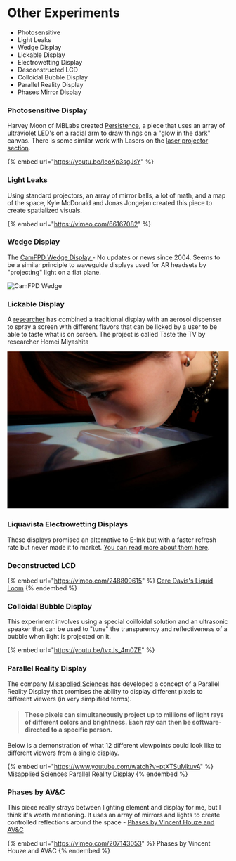 # Other Experiments

* Photosensitive
* Light Leaks
* Wedge Display
* Lickable Display
* Electrowetting Display
* Desconstructed LCD
* Colloidal Bubble Display
* Parallel Reality Display
* Phases Mirror Display

### Photosensitive Display

Harvey Moon of MBLabs created [Persistence](http://www.mblabs.org/projects#/persistence/), a piece that uses an array of ultraviolet LED's on a radial arm to draw things on a "glow in the dark" canvas. There is some similar work with Lasers on the [laser projector section](../alternative-displays/laser-projectors.md#lasers-and-photosensitive-surfaces).

{% embed url="https://youtu.be/IeoKp3sgJsY" %}

### Light Leaks

Using standard projectors, an array of mirror balls, a lot of math, and a map of the space, Kyle McDonald and Jonas Jongejan created this piece to create spatialized visuals.

{% embed url="https://vimeo.com/66167082" %}

### Wedge Display

The [CamFPD Wedge Display ](http://www.eng.cam.ac.uk/news/flat-screen-tv-masses-innovative-wedge-screen-offers-bigger-cheaper-displays)- No updates or news since 2004. Seems to be a similar principle to waveguide displays used for AR headsets by "projecting" light on a flat plane.

![CamFPD Wedge](../.gitbook/assets/flatscreen\_tv.jpg)

### Lickable Display

A [researcher](https://www.reuters.com/technology/lick-it-up-japan-professor-creates-tele-taste-tv-screen-2021-12-23/) has combined a traditional display with an aerosol dispenser to spray a screen with different flavors that can be licked by a user to be able to taste what is on screen. The project is called Taste the TV by researcher Homei Miyashita

![Homei Miyashita's Lickable Display](../.gitbook/assets/SKIBUNWXMJMIZFDJUF6TCDYGEU.jpg)

### Liquavista Electrowetting Displays

These displays promised an alternative to E-Ink but with a faster refresh rate but never made it to market. [You can read more about them here](https://lookgadgets.com/liquavista/).

### Deconstructed LCD

{% embed url="https://vimeo.com/248809615" %}
[Cere Davis's Liquid Loom](https://www.ceredavis.com/liquid-loom)
{% endembed %}

### Colloidal Bubble Display

This experiment involves using a special coilloidal solution and an ultrasonic speaker that can be used to "tune" the transparency and reflectiveness of a bubble when light is projected on it.&#x20;

{% embed url="https://youtu.be/tvxJs_4m0ZE" %}

### Parallel Reality Display

The company [Misapplied Sciences](https://www.misappliedsciences.com/home/technology.html) has developed a concept of a Parallel Reality Display that promises the ability to display different pixels to different viewers (in very simplified terms).

> #### These pixels can simultaneously project up to millions of light rays of different colors and brightness. Each ray can then be software-directed to a specific person.

Below is a demonstration of what 12 different viewpoints could look like to different viewers from a single display.

{% embed url="https://www.youtube.com/watch?v=ptXTSuMkuvA" %}
Misapplied Sciences Parallel Reality Display
{% endembed %}

### Phases by AV\&C

This piece really strays between lighting element and display for me, but I think it's worth mentioning. It uses an array of mirrors and lights to create controlled reflections around the space - [Phases by Vincent Houze and AV\&C](https://www.av-controls.com/#/phases/)

{% embed url="https://vimeo.com/207143053" %}
Phases by Vincent Houze and AV\&C
{% endembed %}



